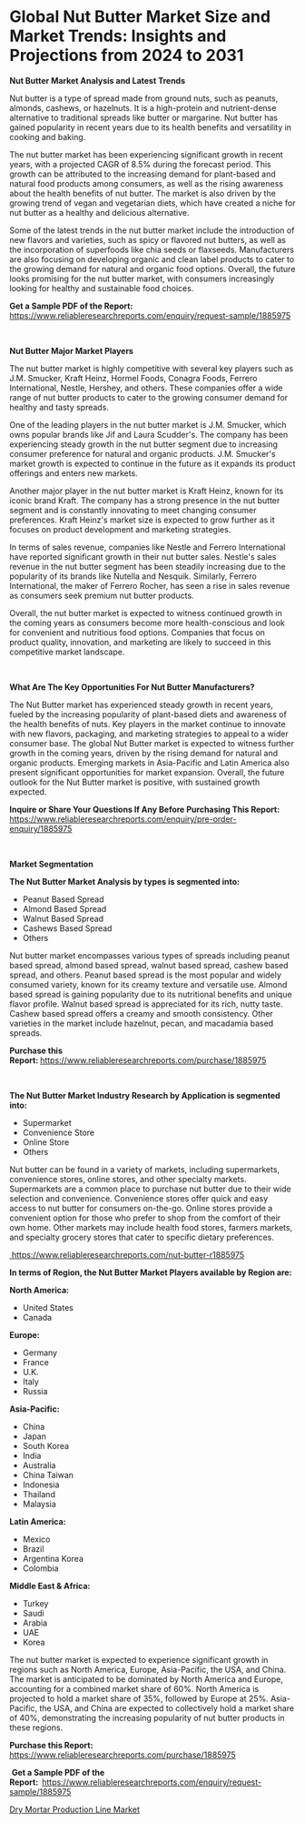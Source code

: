 <p><h1>Global Nut Butter Market Size and Market Trends: Insights and Projections from 2024 to 2031</h1></p><p><strong>Nut Butter Market Analysis and Latest Trends</strong></p>
<p><p>Nut butter is a type of spread made from ground nuts, such as peanuts, almonds, cashews, or hazelnuts. It is a high-protein and nutrient-dense alternative to traditional spreads like butter or margarine. Nut butter has gained popularity in recent years due to its health benefits and versatility in cooking and baking.</p><p>The nut butter market has been experiencing significant growth in recent years, with a projected CAGR of 8.5% during the forecast period. This growth can be attributed to the increasing demand for plant-based and natural food products among consumers, as well as the rising awareness about the health benefits of nut butter. The market is also driven by the growing trend of vegan and vegetarian diets, which have created a niche for nut butter as a healthy and delicious alternative.</p><p>Some of the latest trends in the nut butter market include the introduction of new flavors and varieties, such as spicy or flavored nut butters, as well as the incorporation of superfoods like chia seeds or flaxseeds. Manufacturers are also focusing on developing organic and clean label products to cater to the growing demand for natural and organic food options. Overall, the future looks promising for the nut butter market, with consumers increasingly looking for healthy and sustainable food choices.</p></p>
<p><strong>Get a Sample PDF of the Report:&nbsp;</strong> <a href="https://www.reliableresearchreports.com/enquiry/request-sample/1885975">https://www.reliableresearchreports.com/enquiry/request-sample/1885975</a></p>
<p>&nbsp;</p>
<p><strong>Nut Butter Major Market Players</strong></p>
<p><p>The nut butter market is highly competitive with several key players such as J.M. Smucker, Kraft Heinz, Hormel Foods, Conagra Foods, Ferrero International, Nestle, Hershey, and others. These companies offer a wide range of nut butter products to cater to the growing consumer demand for healthy and tasty spreads. </p><p>One of the leading players in the nut butter market is J.M. Smucker, which owns popular brands like Jif and Laura Scudder's. The company has been experiencing steady growth in the nut butter segment due to increasing consumer preference for natural and organic products. J.M. Smucker's market growth is expected to continue in the future as it expands its product offerings and enters new markets.</p><p>Another major player in the nut butter market is Kraft Heinz, known for its iconic brand Kraft. The company has a strong presence in the nut butter segment and is constantly innovating to meet changing consumer preferences. Kraft Heinz's market size is expected to grow further as it focuses on product development and marketing strategies.</p><p>In terms of sales revenue, companies like Nestle and Ferrero International have reported significant growth in their nut butter sales. Nestle's sales revenue in the nut butter segment has been steadily increasing due to the popularity of its brands like Nutella and Nesquik. Similarly, Ferrero International, the maker of Ferrero Rocher, has seen a rise in sales revenue as consumers seek premium nut butter products.</p><p>Overall, the nut butter market is expected to witness continued growth in the coming years as consumers become more health-conscious and look for convenient and nutritious food options. Companies that focus on product quality, innovation, and marketing are likely to succeed in this competitive market landscape.</p></p>
<p>&nbsp;</p>
<p><strong>What Are The Key Opportunities For Nut Butter Manufacturers?</strong></p>
<p><p>The Nut Butter market has experienced steady growth in recent years, fueled by the increasing popularity of plant-based diets and awareness of the health benefits of nuts. Key players in the market continue to innovate with new flavors, packaging, and marketing strategies to appeal to a wider consumer base. The global Nut Butter market is expected to witness further growth in the coming years, driven by the rising demand for natural and organic products. Emerging markets in Asia-Pacific and Latin America also present significant opportunities for market expansion. Overall, the future outlook for the Nut Butter market is positive, with sustained growth expected.</p></p>
<p><strong>Inquire or Share Your Questions If Any Before Purchasing This Report:</strong> <a href="https://www.reliableresearchreports.com/enquiry/pre-order-enquiry/1885975">https://www.reliableresearchreports.com/enquiry/pre-order-enquiry/1885975</a></p>
<p>&nbsp;</p>
<p><strong>Market Segmentation</strong></p>
<p><strong>The Nut Butter Market Analysis by types is segmented into:</strong></p>
<p><ul><li>Peanut Based Spread</li><li>Almond Based Spread</li><li>Walnut Based Spread</li><li>Cashews Based Spread</li><li>Others</li></ul></p>
<p><p>Nut butter market encompasses various types of spreads including peanut based spread, almond based spread, walnut based spread, cashew based spread, and others. Peanut based spread is the most popular and widely consumed variety, known for its creamy texture and versatile use. Almond based spread is gaining popularity due to its nutritional benefits and unique flavor profile. Walnut based spread is appreciated for its rich, nutty taste. Cashew based spread offers a creamy and smooth consistency. Other varieties in the market include hazelnut, pecan, and macadamia based spreads.</p></p>
<p><strong>Purchase this Report:&nbsp;</strong><a href="https://www.reliableresearchreports.com/purchase/1885975">https://www.reliableresearchreports.com/purchase/1885975</a></p>
<p>&nbsp;</p>
<p><strong>The Nut Butter Market Industry Research by Application is segmented into:</strong></p>
<p><ul><li>Supermarket</li><li>Convenience Store</li><li>Online Store</li><li>Others</li></ul></p>
<p><p>Nut butter can be found in a variety of markets, including supermarkets, convenience stores, online stores, and other specialty markets. Supermarkets are a common place to purchase nut butter due to their wide selection and convenience. Convenience stores offer quick and easy access to nut butter for consumers on-the-go. Online stores provide a convenient option for those who prefer to shop from the comfort of their own home. Other markets may include health food stores, farmers markets, and specialty grocery stores that cater to specific dietary preferences.</p></p>
<p><a href="https://www.reliableresearchreports.com/nut-butter-r1885975">&nbsp;https://www.reliableresearchreports.com/nut-butter-r1885975</a></p>
<p><strong>In terms of Region, the Nut Butter Market Players available by Region are:</strong></p>
<p>
    <p> <strong> North America: </strong>
        <ul>
            <li>United States</li>
            <li>Canada</li>
        </ul>
        </p> 
    <p> <strong> Europe: </strong>
        <ul>
            <li>Germany</li>
            <li>France</li>
            <li>U.K.</li>
            <li>Italy</li>
            <li>Russia</li>
        </ul>
        </p> 
    <p> <strong> Asia-Pacific: </strong>
        <ul>
            <li>China</li>
            <li>Japan</li>
            <li>South Korea</li>
            <li>India</li>
            <li>Australia</li>
            <li>China Taiwan</li>
            <li>Indonesia</li>
            <li>Thailand</li>
            <li>Malaysia</li>
        </ul>
        </p> 
    <p> <strong> Latin America: </strong>
        <ul>
            <li>Mexico</li>
            <li>Brazil</li>
            <li>Argentina Korea</li>
            <li>Colombia</li>
        </ul>
        </p> 
    <p> <strong> Middle East & Africa: </strong>
        <ul>
            <li>Turkey</li>
            <li>Saudi</li>
            <li>Arabia</li>
            <li>UAE</li>
            <li>Korea</li>
        </ul>
    </p>
    </p>
<p><p>The nut butter market is expected to experience significant growth in regions such as North America, Europe, Asia-Pacific, the USA, and China. The market is anticipated to be dominated by North America and Europe, accounting for a combined market share of 60%. North America is projected to hold a market share of 35%, followed by Europe at 25%. Asia-Pacific, the USA, and China are expected to collectively hold a market share of 40%, demonstrating the increasing popularity of nut butter products in these regions.</p></p>
<p><strong>Purchase this Report: </strong><a href="https://www.reliableresearchreports.com/purchase/1885975">https://www.reliableresearchreports.com/purchase/1885975</a></p>
<p>&nbsp;<strong>Get a Sample PDF of the Report:&nbsp;&nbsp;</strong><a href="https://www.reliableresearchreports.com/enquiry/request-sample/1885975">https://www.reliableresearchreports.com/enquiry/request-sample/1885975</a></p>
<p><strong></strong></p>
<p><p><a href="https://eight-handstand-8fb.notion.site/Dry-Mortar-Production-Line-Market-Share-Market-New-Trends-Analysis-Report-By-Type-By-Application--2b9c146b1ded4de193bb4979d92daec5">Dry Mortar Production Line Market</a></p></p>